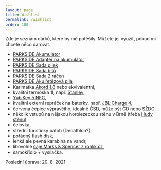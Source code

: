 ```yaml
---
layout: page
title: Wishlist
permalink: /wishlist
order: 100
---
```


Zde je seznam dárků, které by mě potěšily. Můžete jej využít, pokud mi chcete
něco darovat.

 * [PARKSIDE Akumulátor](https://www.lidl-shop.cz/p/parkside-akumulator-2-ah-pap-20-b1/p100331949)
 * [PARKSIDE Adaptér na akumulátor](https://www.lidl-shop.cz/p/parkside-adapter-na-akumulator-paa-20-b2-bez-akumulatoru-a-nabijecky/p100320303)
 * [PARKSIDE Sada pilek](https://www.lidl-shop.cz/p/parkside-sada-pilek-3dilna/p100331589)
 * [PARKSIDE Sada bitů](https://www.lidl-shop.cz/p/parkside-sada-bitu-na-jemnou-mechaniku/p100331542)
 * [PARKSIDE Sada 2 ráčen](https://www.lidl-shop.cz/p/parkside-racna-sada-racen-sada-nastrcnych-klicu/p100322246)
 * [PARKSIDE Aku řetězová pila](https://www.lidl-shop.cz/p/parkside-aku-retezova-pila-pksa-20-li-b2-4-ah/p800000125)
 * Karimatka [Akord 1.8](https://www.huskycz.cz/karimatky-economy-akord-1-8-modra) nebo ekvivalentní,
 * kvalitní termoska 1l, např. [Stanley](https://www.stanleytermosky.cz/p/stanley-termoska-adventure-series-1l-zelena),
 * [YubiKey 5 NFC](https://www.yubico.com/cz/product/yubikey-5-nfc/),
 * kvalitní externí repráček na baterky, např. [JBL Charge 4](https://www.czc.cz/jbl-charge-4-seda/246965/produkt),
 * červená čepice výpravčího, ideálně ČSD, může být ČD nebo SŽDC,
 * několik vstupů na nějakou horolezeckou stěnu v Brně (třeba
   [Hudy stěnu](http://www.hudysteny.cz/brno/cenik/vstupne-a-permanentky)),
 * čelovka,
 * střední turistický batoh (Decathlon?),
 * pořádný flash disk,
 * lehká ale pevná karabina na vandr,
 * libovolné [čaje Marks & Spencer z rohlik.cz](https://www.rohlik.cz/c300108007-caj/znacka/marks-spencer),
 * samokřídlo + vysílačka.

Poslední úprava: 20. 8. 2021
